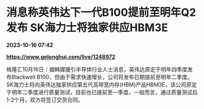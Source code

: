# 消息称英伟达下一代B100提前至明年Q2发布 SK海力士将独家供应HBM3E

**2023-10-16 07:42**

**https://www.gelonghui.com/live/1248972**

格隆汇10月16日｜据韩媒援引半导体行业人士消息，英伟达原定于明年四季度发布Blackwell B100，但由于需求快速增长，公司将发布日期提前至明年二季度。SK海力士将向英伟达独家供应第五代高带宽内存(HBM)产品HBM3E，该公司原定于明年二季度进行质量测试，目前也已提前至一季度。一般而言，通过质量测试后1-2个月，双方将签订交货合同。